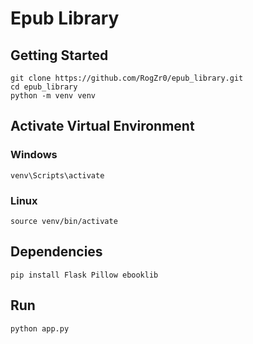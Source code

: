 # Epub Library
## Getting Started
```
git clone https://github.com/RogZr0/epub_library.git
cd epub_library
python -m venv venv
```

## Activate Virtual Environment
### Windows
```
venv\Scripts\activate
```
### Linux
```
source venv/bin/activate
```

## Dependencies
```
pip install Flask Pillow ebooklib
```

## Run

```
python app.py
```